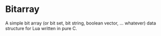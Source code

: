 # Bitarray

A simple bit array (or bit set, bit string, boolean vector, ... whatever) data structure for Lua written in pure C.


